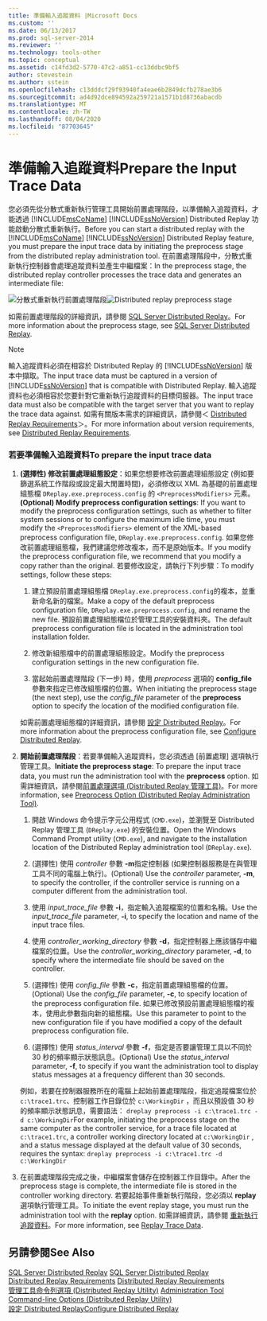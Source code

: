 ```yaml
---
title: 準備輸入追蹤資料 |Microsoft Docs
ms.custom: ''
ms.date: 06/13/2017
ms.prod: sql-server-2014
ms.reviewer: ''
ms.technology: tools-other
ms.topic: conceptual
ms.assetid: c14fd3d2-5770-47c2-a851-cc13ddbc9bf5
author: stevestein
ms.author: sstein
ms.openlocfilehash: c13dddcf29f93940fa4eae6b2849dcfb278ae3b6
ms.sourcegitcommit: ad4d92dce894592a259721a1571b1d8736abacdb
ms.translationtype: MT
ms.contentlocale: zh-TW
ms.lasthandoff: 08/04/2020
ms.locfileid: "87703645"
---
```

# <a name="prepare-the-input-trace-data"></a><span data-ttu-id="7d846-102">準備輸入追蹤資料</span><span class="sxs-lookup"><span data-stu-id="7d846-102">Prepare the Input Trace Data</span></span>
  <span data-ttu-id="7d846-103">您必須先從分散式重新執行管理工具開始前置處理階段，以準備輸入追蹤資料，才能透過 [!INCLUDE[msCoName](../../includes/msconame-md.md)] [!INCLUDE[ssNoVersion](../../../includes/ssnoversion-md.md)] Distributed Replay 功能啟動分散式重新執行。</span><span class="sxs-lookup"><span data-stu-id="7d846-103">Before you can start a distributed replay with the [!INCLUDE[msCoName](../../includes/msconame-md.md)] [!INCLUDE[ssNoVersion](../../../includes/ssnoversion-md.md)] Distributed Replay feature, you must prepare the input trace data by initiating the preprocess stage from the distributed replay administration tool.</span></span> <span data-ttu-id="7d846-104">在前置處理階段中，分散式重新執行控制器會處理追蹤資料並產生中繼檔案：</span><span class="sxs-lookup"><span data-stu-id="7d846-104">In the preprocess stage, the distributed replay controller processes the trace data and generates an intermediate file:</span></span>  
  
 <span data-ttu-id="7d846-105">![分散式重新執行前置處理階段](../../database-engine/media/preprocess.gif "分散式重新執行前置處理階段")</span><span class="sxs-lookup"><span data-stu-id="7d846-105">![Distributed replay preprocess stage](../../database-engine/media/preprocess.gif "Distributed replay preprocess stage")</span></span>  
  
 <span data-ttu-id="7d846-106">如需前置處理階段的詳細資訊，請參閱 [SQL Server Distributed Replay](sql-server-distributed-replay.md)。</span><span class="sxs-lookup"><span data-stu-id="7d846-106">For more information about the preprocess stage, see [SQL Server Distributed Replay](sql-server-distributed-replay.md).</span></span>  
  
> [!NOTE]  
>  <span data-ttu-id="7d846-107">輸入追蹤資料必須在相容於 Distributed Replay 的 [!INCLUDE[ssNoVersion](../../../includes/ssnoversion-md.md)] 版本中擷取。</span><span class="sxs-lookup"><span data-stu-id="7d846-107">The input trace data must be captured in a version of [!INCLUDE[ssNoVersion](../../../includes/ssnoversion-md.md)] that is compatible with Distributed Replay.</span></span> <span data-ttu-id="7d846-108">輸入追蹤資料也必須相容於您要針對它重新執行追蹤資料的目標伺服器。</span><span class="sxs-lookup"><span data-stu-id="7d846-108">The input trace data must also be compatible with the target server that you want to replay the trace data against.</span></span> <span data-ttu-id="7d846-109">如需有關版本需求的詳細資訊，請參閱＜ [Distributed Replay Requirements](distributed-replay-requirements.md)＞。</span><span class="sxs-lookup"><span data-stu-id="7d846-109">For more information about version requirements, see [Distributed Replay Requirements](distributed-replay-requirements.md).</span></span>  
  
### <a name="to-prepare-the-input-trace-data"></a><span data-ttu-id="7d846-110">若要準備輸入追蹤資料</span><span class="sxs-lookup"><span data-stu-id="7d846-110">To prepare the input trace data</span></span>  
  
1.  <span data-ttu-id="7d846-111">**(選擇性) 修改前置處理組態設定**：如果您想要修改前置處理組態設定 (例如要篩選系統工作階段或設定最大閒置時間)，必須修改以 XML 為基礎的前置處理組態檔 `DReplay.exe.preprocess.config` 的 `<PreprocessModifiers>` 元素。</span><span class="sxs-lookup"><span data-stu-id="7d846-111">**(Optional) Modify preprocess configuration settings**: If you want to modify the preprocess configuration settings, such as whether to filter system sessions or to configure the maximum idle time, you must modify the `<PreprocessModifiers>` element of the XML-based preprocess configuration file, `DReplay.exe.preprocess.config`.</span></span> <span data-ttu-id="7d846-112">如果您修改前置處理組態檔，我們建議您修改複本，而不是原始版本。</span><span class="sxs-lookup"><span data-stu-id="7d846-112">If you modify the preprocess configuration file, we recommend that you modify a copy rather than the original.</span></span> <span data-ttu-id="7d846-113">若要修改設定，請執行下列步驟：</span><span class="sxs-lookup"><span data-stu-id="7d846-113">To modify settings, follow these steps:</span></span>  
  
    1.  <span data-ttu-id="7d846-114">建立預設前置處理組態檔 `DReplay.exe.preprocess.config`的複本，並重新命名新的檔案。</span><span class="sxs-lookup"><span data-stu-id="7d846-114">Make a copy of the default preprocess configuration file, `DReplay.exe.preprocess.config`, and rename the new file.</span></span> <span data-ttu-id="7d846-115">預設前置處理組態檔位於管理工具的安裝資料夾。</span><span class="sxs-lookup"><span data-stu-id="7d846-115">The default preprocess configuration file is located in the administration tool installation folder.</span></span>  
  
    2.  <span data-ttu-id="7d846-116">修改新組態檔中的前置處理組態設定。</span><span class="sxs-lookup"><span data-stu-id="7d846-116">Modify the preprocess configuration settings in the new configuration file.</span></span>  
  
    3.  <span data-ttu-id="7d846-117">當起始前置處理階段 (下一步) 時，使用 *preprocess* 選項的 **config_file** 參數來指定已修改組態檔的位置。</span><span class="sxs-lookup"><span data-stu-id="7d846-117">When initiating the preprocess stage (the next step), use the *config_file* parameter of the **preprocess** option to specify the location of the modified configuration file.</span></span>  
  
     <span data-ttu-id="7d846-118">如需前置處理組態檔的詳細資訊，請參閱 [設定 Distributed Replay](configure-distributed-replay.md)。</span><span class="sxs-lookup"><span data-stu-id="7d846-118">For more information about the preprocess configuration file, see [Configure Distributed Replay](configure-distributed-replay.md).</span></span>  
  
2.  <span data-ttu-id="7d846-119">**開始前置處理階段**：若要準備輸入追蹤資料，您必須透過 [前置處理] 選項執行管理工具。</span><span class="sxs-lookup"><span data-stu-id="7d846-119">**Initiate the preprocess stage**: To prepare the input trace data, you must run the administration tool with the **preprocess** option.</span></span> <span data-ttu-id="7d846-120">如需詳細資訊，請參閱[前置處理選項 &#40;Distributed Replay 管理工具&#41;](preprocess-option-distributed-replay-administration-tool.md)。</span><span class="sxs-lookup"><span data-stu-id="7d846-120">For more information, see [Preprocess Option &#40;Distributed Replay Administration Tool&#41;](preprocess-option-distributed-replay-administration-tool.md).</span></span>  
  
    1.  <span data-ttu-id="7d846-121">開啟 Windows 命令提示字元公用程式 (`CMD.exe`)，並瀏覽至 Distributed Replay 管理工具 (`DReplay.exe`) 的安裝位置。</span><span class="sxs-lookup"><span data-stu-id="7d846-121">Open the Windows Command Prompt utility (`CMD.exe`), and navigate to the installation location of the Distributed Replay administration tool (`DReplay.exe`).</span></span>  
  
    2.  <span data-ttu-id="7d846-122">(選擇性) 使用 *controller* 參數 **-m**指定控制器 (如果控制器服務是在與管理工具不同的電腦上執行)。</span><span class="sxs-lookup"><span data-stu-id="7d846-122">(Optional) Use the *controller* parameter, **-m**, to specify the controller, if the controller service is running on a computer different from the administration tool.</span></span>  
  
    3.  <span data-ttu-id="7d846-123">使用 *input_trace_file* 參數 **-i**，指定輸入追蹤檔案的位置和名稱。</span><span class="sxs-lookup"><span data-stu-id="7d846-123">Use the *input_trace_file* parameter, **-i**, to specify the location and name of the input trace files.</span></span>  
  
    4.  <span data-ttu-id="7d846-124">使用 *controller_working_directory* 參數 **-d**，指定控制器上應該儲存中繼檔案的位置。</span><span class="sxs-lookup"><span data-stu-id="7d846-124">Use the *controller_working_directory* parameter, **-d**, to specify where the intermediate file should be saved on the controller.</span></span>  
  
    5.  <span data-ttu-id="7d846-125">(選擇性) 使用 *config_file* 參數 **-c**，指定前置處理組態檔的位置。</span><span class="sxs-lookup"><span data-stu-id="7d846-125">(Optional) Use the *config_file* parameter, **-c**, to specify location of the preprocess configuration file.</span></span> <span data-ttu-id="7d846-126">如果已修改預設前置處理組態檔的複本，使用此參數指向新的組態檔。</span><span class="sxs-lookup"><span data-stu-id="7d846-126">Use this parameter to point to the new configuration file if you have modified a copy of the default preprocess configuration file.</span></span>  
  
    6.  <span data-ttu-id="7d846-127">(選擇性) 使用 *status_interval* 參數 **-f**，指定是否要讓管理工具以不同於 30 秒的頻率顯示狀態訊息。</span><span class="sxs-lookup"><span data-stu-id="7d846-127">(Optional) Use the *status_interval* parameter, **-f**, to specify if you want the administration tool to display status messages at a frequency different than 30 seconds.</span></span>  
  
     <span data-ttu-id="7d846-128">例如，若要在控制器服務所在的電腦上起始前置處理階段，指定追蹤檔案位於 `c:\trace1.trc`、控制器工作目錄位於 `c:\WorkingDir` ，而且以預設值 30 秒的頻率顯示狀態訊息，需要語法： `dreplay preprocess -i c:\trace1.trc -d c:\WorkingDir`</span><span class="sxs-lookup"><span data-stu-id="7d846-128">For example, initiating the preprocess stage on the same computer as the controller service, for a trace file located at `c:\trace1.trc`, a controller working directory located at `c:\WorkingDir` , and a status message displayed at the default value of 30 seconds, requires the syntax: `dreplay preprocess -i c:\trace1.trc -d c:\WorkingDir`</span></span>  
  
3.  <span data-ttu-id="7d846-129">在前置處理階段完成之後，中繼檔案會儲存在控制器工作目錄中。</span><span class="sxs-lookup"><span data-stu-id="7d846-129">After the preprocess stage is complete, the intermediate file is stored in the controller working directory.</span></span> <span data-ttu-id="7d846-130">若要起始事件重新執行階段，您必須以 **replay** 選項執行管理工具。</span><span class="sxs-lookup"><span data-stu-id="7d846-130">To initiate the event replay stage, you must run the administration tool with the **replay** option.</span></span> <span data-ttu-id="7d846-131">如需詳細資訊，請參閱 [重新執行追蹤資料](replay-trace-data.md)。</span><span class="sxs-lookup"><span data-stu-id="7d846-131">For more information, see [Replay Trace Data](replay-trace-data.md).</span></span>  
  
## <a name="see-also"></a><span data-ttu-id="7d846-132">另請參閱</span><span class="sxs-lookup"><span data-stu-id="7d846-132">See Also</span></span>  
 <span data-ttu-id="7d846-133">[SQL Server Distributed Replay](sql-server-distributed-replay.md) </span><span class="sxs-lookup"><span data-stu-id="7d846-133">[SQL Server Distributed Replay](sql-server-distributed-replay.md) </span></span>  
 <span data-ttu-id="7d846-134">[Distributed Replay Requirements](distributed-replay-requirements.md) </span><span class="sxs-lookup"><span data-stu-id="7d846-134">[Distributed Replay Requirements](distributed-replay-requirements.md) </span></span>  
 <span data-ttu-id="7d846-135">[管理工具命令列選項 &#40;Distributed Replay Utility&#41;](administration-tool-command-line-options-distributed-replay-utility.md) </span><span class="sxs-lookup"><span data-stu-id="7d846-135">[Administration Tool Command-line Options &#40;Distributed Replay Utility&#41;](administration-tool-command-line-options-distributed-replay-utility.md) </span></span>  
 [<span data-ttu-id="7d846-136">設定 Distributed Replay</span><span class="sxs-lookup"><span data-stu-id="7d846-136">Configure Distributed Replay</span></span>](configure-distributed-replay.md)  
  
  
